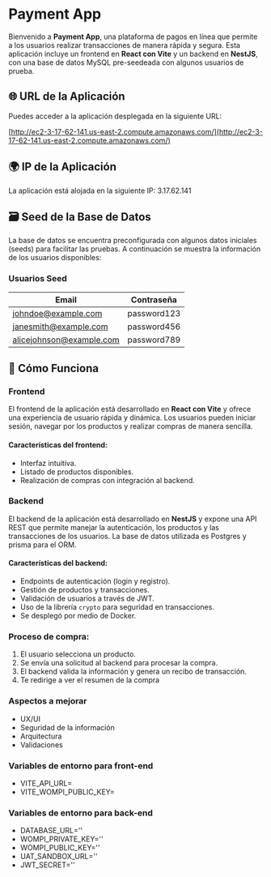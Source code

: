 # Payment App

Bienvenido a **Payment App**, una plataforma de pagos en línea que permite a los usuarios realizar transacciones de manera rápida y segura. Esta aplicación incluye un frontend en **React con Vite** y un backend en **NestJS**, con una base de datos MySQL pre-seedeada con algunos usuarios de prueba.

## 🌐 URL de la Aplicación

Puedes acceder a la aplicación desplegada en la siguiente URL:

[http://ec2-3-17-62-141.us-east-2.compute.amazonaws.com/](http://ec2-3-17-62-141.us-east-2.compute.amazonaws.com/)

## 🌍 IP de la Aplicación

La aplicación está alojada en la siguiente IP: 3.17.62.141 


## 🗃️ Seed de la Base de Datos

La base de datos se encuentra preconfigurada con algunos datos iniciales (seeds) para facilitar las pruebas. A continuación se muestra la información de los usuarios disponibles:

### Usuarios Seed

| Email               | Contraseña    |
|---------------------|---------------|
| johndoe@example.com | password123   | 
| janesmith@example.com   | password456   | 
| alicejohnson@example.com   | password789   | 

## 🚀 Cómo Funciona

### Frontend

El frontend de la aplicación está desarrollado en **React con Vite** y ofrece una experiencia de usuario rápida y dinámica. Los usuarios pueden iniciar sesión, navegar por los productos y realizar compras de manera sencilla.

#### Características del frontend:

- Interfaz intuitiva.
- Listado de productos disponibles.
- Realización de compras con integración al backend.

### Backend

El backend de la aplicación está desarrollado en **NestJS** y expone una API REST que permite manejar la autenticación, los productos y las transacciones de los usuarios. La base de datos utilizada es Postgres y prisma para el ORM.

#### Características del backend:

- Endpoints de autenticación (login y registro).
- Gestión de productos y transacciones.
- Validación de usuarios a través de JWT.
- Uso de la librería `crypto` para seguridad en transacciones.
- Se desplegó por medio de Docker.

### Proceso de compra:

1. El usuario selecciona un producto.
2. Se envía una solicitud al backend para procesar la compra.
3. El backend valida la información y genera un recibo de transacción.
4. Te redirige a ver el resumen de la compra



### Aspectos a mejorar

- UX/UI
- Seguridad de la información
- Arquitectura
- Validaciones


### Variables de entorno para front-end
- VITE_API_URL=
- VITE_WOMPI_PUBLIC_KEY=

### Variables de entorno para back-end
- DATABASE_URL=''
- WOMPI_PRIVATE_KEY=''
- WOMPI_PUBLIC_KEY=''
- UAT_SANDBOX_URL=''
- JWT_SECRET=''